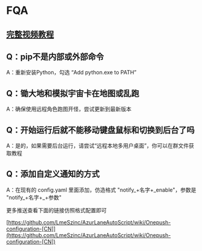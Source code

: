 # FQA

## [完整视频教程](https://www.bilibili.com/video/BV13h4y1m7VP/)

## Q：pip不是内部或外部命令

A：重新安装Python，勾选 “Add python.exe to PATH”

## Q：锄大地和模拟宇宙卡在地图或乱跑

A：确保使用远程角色跑图开怪，尝试更新到最新版本

## Q：开始运行后就不能移动键盘鼠标和切换到后台了吗

A：是的，如果需要后台运行，请尝试“远程本地多用户桌面”，你可以在群文件获取教程

## Q：添加自定义通知的方式

A：在现有的 config.yaml 里面添加，仿造格式 "notify\_+名字+\_enable"，参数是 "notify\_+名字+\_+参数"

更多推送查看下面的链接仿照格式配置即可

[https://github.com/LmeSzinc/AzurLaneAutoScript/wiki/Onepush-configuration-[CN]](https://github.com/LmeSzinc/AzurLaneAutoScript/wiki/Onepush-configuration-[CN])